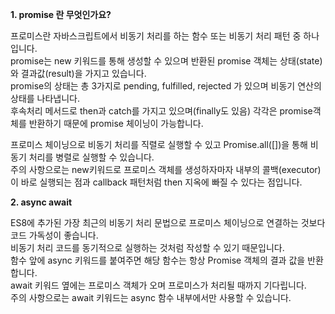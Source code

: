 **1. promise 란 무엇인가요?**

프로미스란 자바스크립트에서 비동기 처리를 하는 함수 또는 비동기 처리 패턴 중 하나입니다.   
promise는 new 키워드를 통해 생성할 수 있으며 반환된 promise 객체는 상태(state)와 결과값(result)을 가지고 있습니다.  
promise의 상태는 총 3가지로 pending, fulfilled, rejected 가 있으며 비동기 연산의 상태를 나타냅니다.   
후속처리 메서드로 then과 catch를 가지고 있으며(finally도 있음) 각각은 promise객체를 반환하기 때문에 promise 체이닝이 가능합니다.   


프로미스 체이닝으로 비동기 처리를 직렬로 실행할 수 있고 Promise.all([])을 통해 비동기 처리를 병렬로 실행할 수 있습니다.    
주의 사항으로는 new키워드로 프로미스 객체를 생성하자마자 내부의 콜백(executor)이 바로 실행되는 점과 callback 패턴처럼 then 지옥에 빠질 수 있다는 점입니다. 

**2. async await**   

ES8에 추가된 가장 최근의 비동기 처리 문법으로 프로미스 체이닝으로 연결하는 것보다 코드 가독성이 좋습니다.   
비동기 처리 코드를 동기적으로 실행하는 것처럼 작성할 수 있기 때문입니다.   
함수 앞에 async 키워드를 붙여주면 해당 함수는 항상 Promise 객체의 결과 값을 반환합니다.  
await 키워드 옆에는 프로미스 객체가 오며 프로미스가 처리될 때까지 기다립니다.     
주의 사항으로는 await 키워드는 async 함수 내부에서만 사용할 수 있습니다.   
